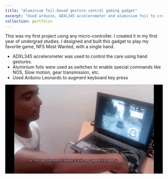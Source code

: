 ```yaml
---
title: "Aluminium foil-based gesture control gaming gadget"
excerpt: "Used arduino, ADXL345 accelerometer and aluminium foil to create a gaming gadget<br/><img src='/images/alfo-controller.gif'>"
collection: portfolio
---
```


This was my first project using any micro-controller. I created it in my first year of undergrad studies. I designed and built this gadget
to play my favorite game, NFS Most Wanted, with a single hand.
* ADXL345 accelerometer was used to control the care using hand gestures.
* Aluminium foils were used as switches to enable special commands like NOS, Slow motion, gear transmission, etc.
* Used Arduino Leonardo to augment keyboard key press


<p align='center'>
  <img src='/images/alfo-controller.gif'>
</p>

